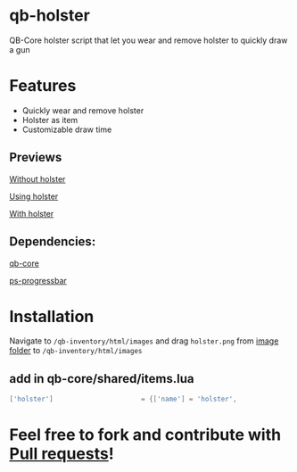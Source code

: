# qb-holster
 QB-Core holster script that let you wear and remove holster to quickly draw a gun

# Features
- Quickly wear and remove holster
- Holster as item
- Customizable draw time

## Previews

[Without holster](https://streamable.com/d877wj)

[Using holster](https://streamable.com/ovu3h9)

[With holster](https://streamable.com/tu7ln2)
 
## Dependencies:

[qb-core](https://github.com/qbcore-framework/qb-core)

[ps-progressbar](https://github.com/Project-Sloth/progressbar)

# **Installation**
Navigate to `/qb-inventory/html/images` and drag `holster.png` from [image folder](image/holster.png) to `/qb-inventory/html/images`
## **add in qb-core/shared/items.lua**
```lua
['holster']						 = {['name'] = 'holster', 						['label'] = 'Holster', 					['weight'] = 5, 		['type'] = 'item', 		['image'] = 'holster.png',		 		['unique'] = true, 		['useable'] = true, 	['shouldClose'] = true, 	['combinable'] = nil,  ['description'] = 'An holster to quickly draw your handgun.'},

```

# Feel free to fork and contribute with [Pull requests](https://github.com/YoungDev06/qb-holster/pulls)!